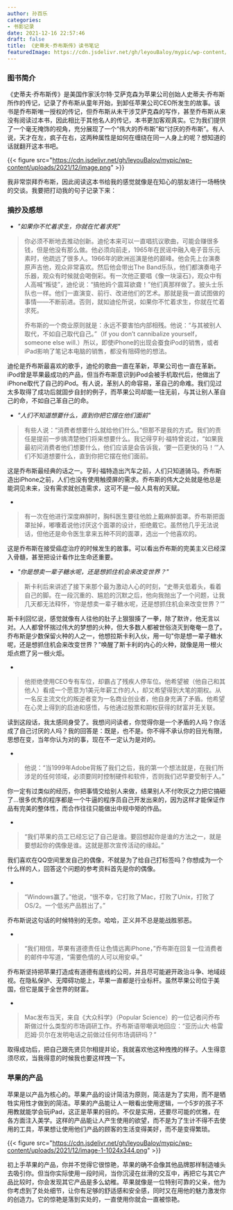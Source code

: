 ```yaml
---
author: 孙百乐
categories:
- 书影记录
date: 2021-12-16 22:57:46
draft: false
title: 《史蒂夫·乔布斯传》读书笔记
featuredImage: https://cdn.jsdelivr.net/gh/leyouBaloy/mypic/wp-content/uploads/2021/12/image-1-1024x344.png
---
```


### 图书简介

《史蒂夫·乔布斯传》是美国作家沃尔特·艾萨克森为苹果公司创始人史蒂夫·乔布斯所作的传记，记录了乔布斯从童年开始，到卸任苹果公司CEO所发生的故事。该书是乔布斯唯一授权的传记，但乔布斯从未干涉艾萨克森的写作，甚至乔布斯从来没有阅读过本书，因此相比于其他名人的传记，本书更加客观真实。它为我们提供了一个毫无掩饰的视角，充分展现了一个“伟大的乔布斯”和“讨厌的乔布斯”。有人说，天才在左，疯子在右，这两种属性是如何在缠绕在同一人身上的呢？想知道的话就翻开这本书吧。

{{< figure src="https://cdn.jsdelivr.net/gh/leyouBaloy/mypic/wp-content/uploads/2021/12/image.png" >}}

我非常崇拜乔布斯，因此阅读这本书给我的感觉就像是在知心的朋友进行一场畅快的交谈。我要把打动我的句子记录下来：

### 摘抄及感想

* _"如果你不忙着求生，你就在忙着求死"_

> 你必须不断地去推动创新。迪伦本来可以一直唱抗议歌曲，可能会赚很多钱，但是他没有那么做。他必须向前走，1965年在民谣中融入电子音乐元素时，他疏远了很多人。1966年的欧洲巡演是他的巅峰。他会先上台演奏原声吉他，观众非常喜欢。然后他会带出The Band乐队，他们都演奏电子乐器，观众有时候就会喝倒彩。有一次他正要唱《像一块滚石》，观众中有人高喊“叛徒”，迪伦说：“搞他妈个震耳欲聋！”他们真那样做了。披头士乐队也一样。他们一直演变、前行、改进他们的艺术。那就是我一直试图做的事情——不断前进。否则，就如迪伦所说，如果你不忙着求生，你就在忙着求死。
> 
> 乔布斯的一个商业原则就是：永远不要害怕内部相残。他说：“与其被别人取代，不如自己取代自己。”（If you don’t cannibalize yourself，someone else will.）所以，即使iPhone的出现会蚕食iPod的销售，或者iPad影响了笔记本电脑的销售，都没有阻碍他的想法。

迪伦是乔布斯最喜欢的歌手，迪伦的歌曲一直在革新，苹果公司也一直在革新。iPod曾是苹果最成功的产品，但当乔布斯意识到iPod会被手机取代后，他做出了iPhone取代了自己的iPod。有人说，革别人的命容易，革自己的命难。我们见过太多取得了成功后就固步自封的例子，而苹果公司却能一往无前，与其让别人革自己的命，不如自己革自己的命。

* _"人们不知道想要什么，直到你把它摆在他们面前"_

> 有些人说：“消费者想要什么就给他们什么。”但那不是我的方式。我们的责任是提前一步搞清楚他们将来想要什么。我记得亨利·福特曾说过，“如果我最初问消费者他们想要什么，他们应该是会告诉我，‘要一匹更快的马！’”人们不知道想要什么，直到你把它摆在他们面前。

这是乔布斯最经典的话之一。亨利·福特造出汽车之前，人们只知道骑马。乔布斯造出iPhone之前，人们也没有使用触摸屏的需求。乔布斯的伟大之处就是他总是能洞见未来，没有需求就创造需求，这可不是一般人具有的天赋。

* 

> 有一次在他进行深度麻醉时，胸科医生要往他脸上戴麻醉面罩。乔布斯把面罩扯掉，嘟囔着说他讨厌这个面罩的设计，拒绝戴它。虽然他几乎无法说话，但他还是命令医生拿来五种不同的面罩，选出一个他喜欢的。

这是乔布斯在接受癌症治疗的时候发生的故事。可以看出乔布斯的完美主义已经深入骨髓，甚至把设计看作比生命还重要。

* _"你是想卖一辈子糖水呢，还是想抓住机会来改变世界？"_

> 斯卡利后来讲述了接下来那个最为激动人心的时刻，“史蒂夫低着头，看着自己的脚。在一段沉重的、尴尬的沉默之后，他向我抛出了一个问题，让我几天都无法释怀，‘你是想卖一辈子糖水呢，还是想抓住机会来改变世界？’”

斯卡利回忆说，感觉就像有人往他的肚子上狠狠揍了一拳，除了默许，他无言以对。人人都曾怀揣过伟大的梦想的火种，但大多数人都被世俗浇灭到奄奄一息了。乔布斯是少数保留火种的人之一，他想拉斯卡利入伙，用一句"你是想一辈子糖水呢，还是想抓住机会来改变世界？"唤醒了斯卡利的内心的火种，就像是用一根火炬点燃了另一根火炬。

* 

> 他拒绝使用CEO专有车位，却霸占了残疾人停车位。他希望被（他自己和其他人）看成一个愿意为1美元年薪工作的人，却又希望得到大笔的期权。从一名反主流文化的叛逆者变为一名商业创业者，他自身充满了矛盾。他希望在心灵上得到的启迪和感悟，与他通过股票和期权获得的财富并无关联。

读到这段话，我太感同身受了。我想问问读者，你觉得你是一个矛盾的人吗？你活成了自己讨厌的人吗？我的回答是：既是，也不是。你不得不承认你的目光有限，思想在变，当年你认为对的事，现在不一定认为是对的。

* 

> 他说：“当1999年Adobe背叛了我们之后，我的第一个想法就是，在我们所涉足的任何领域，必须要同时控制硬件和软件，否则我们迟早要受制于人。”

你一定有过类似的经历，你把事情交给别人来做，结果别人不付吹灰之力把它搞砸了…很多优秀的程序都是一个牛逼的程序员自己开发出来的，因为这样才能保证作品有完美的整体性，而合作往往只能做出中规中矩的作品。

* 

> “我们苹果的员工已经忘记了自己是谁。要回想起你是谁的方法之一，就是要想起你的偶像是谁。这就是那次宣传活动的缘起。”

我们喜欢在QQ空间里发自己的偶像，不就是为了给自己打标签吗？你想成为一个什么样的人，回答这个问题的参考资料首先是你的偶像。

* 

> “Windows赢了。”他说，“很不幸，它打败了Mac，打败了Unix，打败了OS/2。一个低劣产品胜出了。”

乔布斯说这句话的时候特别的无奈。哈哈，正义并不总是能战胜邪恶。

* 

> “我们相信，苹果有道德责任让色情远离iPhone，”乔布斯在回复一位消费者的邮件中写道，“需要色情的人可以用安卓。”

乔布斯坚持把苹果打造成有道德有底线的公司，并且尽可能避开政治斗争、地域歧视。在隐私保护、无障碍功能上，苹果一直都是行业标杆。虽然苹果公司位于美国，但它是属于全世界的财富。

* 

> Mac发布当天，来自《大众科学》（Popular Science）的一位记者问乔布斯做过什么类型的市场调研工作。乔布斯语带嘲讽地回应：“亚历山大·格雷厄姆·贝尔在发明电话之前做过任何市场调研吗？”

取得成功后，把自己跟先贤贝尔相提并论，我就喜欢他这种拽拽的样子。人生得意须尽欢，当我得意的时候我也要这样拽一下。

### 苹果的产品

苹果是以产品为核心的。苹果产品的设计简洁为原则，简洁是为了实用，而不是牺牲实用性才做到的简洁。苹果的产品能让人一眼看出使用逻辑，一个5岁的孩子不用教就能学会玩iPad，这正是苹果的目的。不仅是实用，还要尽可能的优雅，在各方面注入美学。这样的产品能让人产生使用的欲望，而不是为了生计不得不去使用的工具，苹果想让使用他们产品的顾客的生活变得美好，而不是变得繁琐。

{{< figure src="https://cdn.jsdelivr.net/gh/leyouBaloy/mypic/wp-content/uploads/2021/12/image-1-1024x344.png" >}}

初上手苹果的产品，你并不觉得它很惊艳，苹果的确不会像其他品牌那样制造噱头去吸引你。但当你实际使用一段时间，当你沉浸在丝滑的交互中，再把它与其它产品比较时，你会发现其它产品是多么幼稚。苹果就像是一位特别可靠的父亲，他为你考虑到了处处细节，让你有足够的舒适感和安全感，同时又在用他的魅力激发你的创造力。它的惊艳是落到实处的，一直使用你就会一直被惊艳。